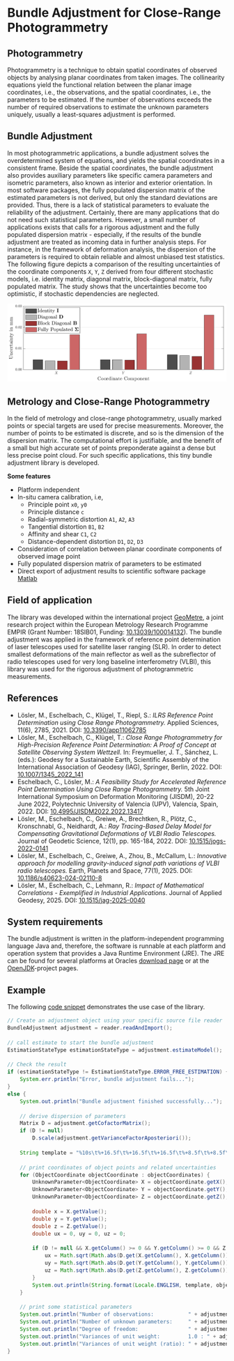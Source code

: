 # Bundle Adjustment for Close-Range Photogrammetry

## Photogrammetry

Photogrammetry is a technique to obtain spatial coordinates of observed objects by analysing planar coordinates from taken images. 
The collinearity equations yield the functional relation between the planar image coordinates, i.e., the observations, and the spatial 
coordinates, i.e., the parameters to be estimated. 
If the number of observations exceeds the number of required observations to estimate the unknown parameters uniquely, 
usually a least-squares adjustment is performed. 

## Bundle Adjustment
In most photogrammetric applications, a bundle adjustment solves the 
overdetermined system of equations, and yields the spatial coordinates in a consistent frame.
Beside the spatial coordinates, the bundle adjustment also provides auxiliary parameters like specific camera parameters and isometric parameters, 
also known as interior and exterior orientation. In most software packages, the fully populated dispersion matrix of the estimated parameters 
is not derived, but only the standard deviations are provided.
Thus, there is a lack of statistical parameters to evaluate the reliability of the adjustment. Certainly, there are many applications 
that do not need such statistical parameters. However, a small number of applications exists that calls for a rigorous adjustment 
and the fully populated dispersion matrix - especially, if the results of the bundle adjustment are treated as incoming data in 
further analysis steps. For instance, in the framework of deformation analysis, the dispersion of the parameters is required to 
obtain reliable and almost unbiased test statistics. The following figure depicts a comparison of the resulting uncertainties of the coordinate components 
`X`, `Y`, `Z` derived from four different stochastic models, i.e. identity matrix, diagonal matrix, block-diagonal matrix, fully populated matrix.
The study shows that the uncertainties become too optimistic, if stochastic dependencies are neglected. 

![Comparison of resulting uncertainties of coordinate components X, Y, Z derived from four different stochastic models, i.e. identity matrix, diagonal matrix, block-diagonal matrix, fully populated matrix](/.images/bundle_adjustment_impact_of_dispersion_matrix.png?raw=true "Impact of dispersion matrix on derived quantities")

## Metrology and Close-Range Photogrammetry
In the field of metrology and close-range photogrammetry, usually marked points or special targets are used for precise measurements. 
Moreover, the number of points to be estimated is discrete, and so is the dimension of the dispersion matrix. The computational 
effort is justifiable, and the benefit of a small but high accurate set of points preponderate against a dense but less precise 
point cloud. For such specific applications, this tiny bundle adjustment library is developed.

**Some features**
- Platform independent
- In-situ camera calibration, i.e,
  + Principle point `x0`, `y0`
  + Principle distance `c`
  + Radial-symmetric distortion `A1`, `A2`, `A3`
  + Tangential distortion `B1`, `B2`
  + Affinity and shear `C1`, `C2`
  + Distance-dependent distortion `D1`, `D2`, `D3`
- Consideration of correlation between planar coordinate components of observed image point
- Fully populated dispersion matrix of parameters to be estimated
- Direct export of adjustment results to scientific software package [Matlab](https://matlab.mathworks.com)

## Field of application
The library was developed within the international project [GeoMetre](https://www.ptb.de/empir2018/geometre/home/), a joint research project within the European Metrology Research Programme EMPIR (Grant Number: 18SIB01, Funding: [10.13039/100014132](https://doi.org/10.13039/100014132)). The bundle adjustment was applied in the framework of reference point determination of laser telescopes used for satellite laser ranging (SLR). In order to detect smallest deformations of the main reflector as well as the subreflector of radio telescopes used for very long baseline interferometry (VLBI), this library was used for the rigorous adjustment of photogrammetric measurements.

## References
- Lösler, M., Eschelbach, C., Klügel, T., Riepl, S.: *ILRS Reference Point Determination using Close Range Photogrammetry.* Applied Sciences, 11(6), 2785, 2021. DOI: [10.3390/app11062785](https://doi.org/10.3390/app11062785)
- Lösler, M., Eschelbach, C., Klügel, T.: *Close Range Photogrammetry for High-Precision Reference Point Determination: A Proof of Concept at Satellite Observing System Wettzell.* In: Freymueller, J. T., Sánchez, L. (eds.): Geodesy for a Sustainable Earth, Scientific Assembly of the International Association of Geodesy (IAG), Springer, Berlin, 2022. DOI: [10.1007/1345_2022_141](https://doi.org/10.1007/1345_2022_141)
- Eschelbach, C., Lösler, M.: *A Feasibility Study for Accelerated Reference Point Determination Using Close Range Photogrammetry.* 5th Joint International Symposium on Deformation Monitoring (JISDM), 20-22 June 2022, Polytechnic University of Valencia (UPV), Valencia, Spain, 2022. DOI: [10.4995/JISDM2022.2022.13417](https://doi.org/10.4995/JISDM2022.2022.13417)
- Lösler, M., Eschelbach, C., Greiwe, A., Brechtken, R., Plötz, C., Kronschnabl, G., Neidhardt, A.: *Ray Tracing-Based Delay Model for Compensating Gravitational Deformations of VLBI Radio Telescopes.* Journal of Geodetic Science, 12(1), pp. 165-184, 2022. DOI: [10.1515/jogs-2022-0141](https://doi.org/10.1515/jogs-2022-0141)
- Lösler, M., Eschelbach, C., Greiwe, A., Zhou, B., McCallum, L.: *Innovative approach for modelling gravity-induced signal path variations of VLBI radio telescopes.* Earth, Planets and Space, 77(1), 2025. DOI: [10.1186/s40623-024-02110-8](https://doi.org/10.1186/s40623-024-02110-8)
- Lösler, M., Eschelbach, C., Lehmann, R.: *Impact of Mathematical Correlations - Exemplified in Industrial Applications*. Journal of Applied Geodesy, 2025. DOI: [10.1515/jag-2025-0040](https://doi.org/10.1515/jag-2025-0040)

## System requirements
The bundle adjustment is written in the platform-independent programming language Java and, therefore, the software is runnable at each platform and operation system that provides a Java Runtime Environment (JRE). The JRE can be found for several platforms at Oracles [download page](https://java.oracle.com) or at the [OpenJDK](https://openjdk.java.net)-project pages.

## Example
The following [code snippet](https://github.com/applied-geodesy/bundle-adjustment/blob/main/JAICOV/src/org/applied_geodesy/adjustment/bundle/example/ExampleReport.java) demonstrates the use case of the library.

```java
// Create an adjustment object using your specific source file reader
BundleAdjustment adjustment = reader.readAndImport();
		
// call estimate to start the bundle adjustment
EstimationStateType estimationStateType = adjustment.estimateModel();
		
// Check the result
if (estimationStateType != EstimationStateType.ERROR_FREE_ESTIMATION) {
	System.err.println("Error, bundle adjustment fails...");
}
else {
	System.out.println("Bundle adjustment finished successfully...");
			
	// derive dispersion of parameters
	Matrix D = adjustment.getCofactorMatrix();
	if (D != null)
		D.scale(adjustment.getVarianceFactorAposteriori());

	String template = "%10s\t%+16.5f\t%+16.5f\t%+16.5f\t%+8.5f\t%+8.5f\t%+8.5f";

	// print coordinates of object points and related uncertainties
	for (ObjectCoordinate objectCoordinate : objectCoordinates) {
		UnknownParameter<ObjectCoordinate> X = objectCoordinate.getX();
		UnknownParameter<ObjectCoordinate> Y = objectCoordinate.getY();
		UnknownParameter<ObjectCoordinate> Z = objectCoordinate.getZ();

		double x = X.getValue();
		double y = Y.getValue();
		double z = Z.getValue();
		double ux = 0, uy = 0, uz = 0;

		if (D != null && X.getColumn() >= 0 && Y.getColumn() >= 0 && Z.getColumn() >= 0 && X.getColumn() != Integer.MAX_VALUE && Y.getColumn() != Integer.MAX_VALUE && Z.getColumn() != Integer.MAX_VALUE) {
			ux = Math.sqrt(Math.abs(D.get(X.getColumn(), X.getColumn())));
			uy = Math.sqrt(Math.abs(D.get(Y.getColumn(), Y.getColumn())));
			uz = Math.sqrt(Math.abs(D.get(Z.getColumn(), Z.getColumn())));
		}
		System.out.println(String.format(Locale.ENGLISH, template, objectCoordinate.getName(), x, y, z, ux, uy, uz));
	}

	// print some statistical parameters
	System.out.println("Number of observations:           " + adjustment.getNumberOfObservations());
	System.out.println("Number of unknown parameters:     " + adjustment.getNumberOfUnknownParameters());
	System.out.println("Degree of freedom:                " + adjustment.getDegreeOfFreedom());
	System.out.println("Variances of unit weight:         1.0 : " + adjustment.getVarianceFactorAposteriori() / adjustment.getVarianceFactorApriori());
	System.out.println("Variances of unit weight (ratio): " + adjustment.getVarianceFactorApriori() + " : " + adjustment.getVarianceFactorAposteriori());		
}
```
